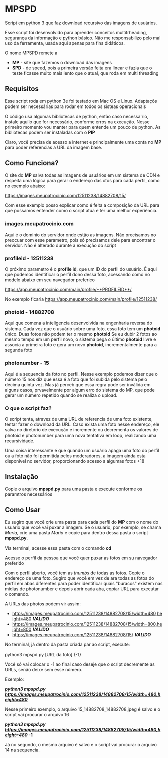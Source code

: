 # MPSPD

Script em python 3 que faz download recursivo das imagens de usuários.

Esse script foi desenvolvido para aprender conceitos multitrheading, segurança da informação e python básico. Não me responsabilizo pelo mal uso da ferramenta, usada aqui apenas para fins didáticos.

O nome MPSPD remete a 
- __MP__ - site que fazemos o download das imagens
- **SPD** - de speed, pois a primeira versão feita era linear e fazia que o teste ficasse muito mais lento que o atual, que roda em multi threading

## Requisitos
Esse script roda em python 3e foi testado em Mac OS e Linux. Adaptaçõs podem ser necessárias para rodar em todos os sisteas operacionais

O código usa algumas bibliotecas de python, entào caso necessa'rio, instale aquilo que for necessário, conforme erros na execução. Nesse primeiro momento vou manter para quem entende um pouco de python. As bibliotecas podem ser instaladas com o **PIP**

Claro, você precisa de acesso a internet e principalmente uma conta no **MP** para poder referencias a URL da imagem base.

## Como Funciona?

O site do **MP** salva todas as imagens de usuários em um sistema de CDN e respeita uma lógica para gerar o endereço das otos para cada perfil, como no exemplo abaixo:

https://images.meupatrocinio.com/12511238/14882708/15/

Com esse exemplo posso explicar como é feita a composição da URL para que possamos entender como o script atua e ter uma melhor experiência. 

### images.meupatrocinio.com
Aqui é o dominio do servidor onde estão as imagens. Não precisamos no preocuar com esse parametro, pois só precisamos dele para encontrar o servidor. Não é alterado durante a execução do script

### profileid - 12511238
O próximo parametro é o **profile id**, que um ID do perfil do usuário. É aqui que podemos identificar o perfil dono dessa foto, acessando como no modelo abaixo em seu navegador preferico

https://app.meupatrocinio.com/main/profile/**PROFILEID**/

No exemplo ficaria
https://app.meupatrocinio.com/main/profile/12511238/

### photoid - 14882708
Aqui que comena a inteligencia desenvolvida na engenharia reversa do sistema. Cada vez que o usuário sobre uma foto, essa foto tem um **photoid** único. Duas fotos não podem ter o mesmo **photoid** 
Se eu dubir 2 fotos ao mesmo tempo em um perfil novo, o sistema pega o último **photoid** livre e associa a primeira foto e gera um novo **photoid**, incrementalmente para a segunda foto

### photonumber - 15
Aqui é a sequencia da foto no perfil. Nesse exemplo podemos dizer que o número 15 nos diz que essa é a foto que foi subida pelo sistema pelo décima quinta vez. Mas já perceb que essa regra pode ser inválida em alguns casos, prvavelmente por algum erro do sistema do MP, que pode gerar um número repetido quando se realiza o upload. 

### O que o script faz?
O script tenta, atravez de uma URL de referencia de uma foto existente, tentar fazer o download da URL. Caso exista uma foto nesse endereço, ele salva no diretório de execução e incremente ou decrementa os valores de photoid e photonumber para uma nova tentativa em loop, realizando uma recursividade.

Uma coisa interessante é que quando um usuário apaga uma foto do perfil ou a foto não foi permitida pelos moderadores, a imagem ainda esta disponível no servidor, proporcionando acesso a algumas fotos +18

## Instalação

Copie o arquivo **mpspd.py** para uma pasta e execute conforme os paramtros necessários

## Como Usar

Eu sugiro que você crie uma pasta para cada perfil do **MP** com o nome do usuário que você vai puxar a imagem. Se o usuário, por exemplo, se chama _Maria_, crie uma pasta _Maria_ e copie para dentro dessa pasta o script **mpspd.py**.

Via terminal, acesse essa pasta com o comando **cd**

Acesse o perfil da pessoa que você quer puxar as fotos em su navegador preferido

Com o perfil aberto, você tem as *thumbs* de todas as fotos. Copie o endereço de uma foto. Sugiro que você em vez de ara todas as fotos do perfil em abas diferentes para poder identificar quais "buracos" existem nas mídias de photonumber e depois abrir cada aba, copiar  URL para executar o comando.

A URLs das photos podem vir assim:

- https://images.meupatrocinio.com/12511238/14882708/15/width=480,height=480 ___VALIDO___
- https://images.meupatrocinio.com/12511238/14882708/15/width=800,height=800 ___VALIDO___
- https://images.meupatrocinio.com/12511238/14882708/15/ ___VALIDO___

No terminal, já dentro da pasta criada par ao script, execute:

python3 mpspd.py [URL da foto] {-1}

Você só vai colocar o -1 ao final caso deseje que o script decremente as URLs, senão deixe sem esse número.

Exemplo:

**_python3 mpspd.py https://images.meupatrocinio.com/12511238/14882708/15/width=480,height=480_**

Nesse primeiro exemplo, o arquivo 15_14882708_14882708.jpeg é salvo e o script vai procurar o arquivo 16

**_python3 mpspd.py https://images.meupatrocinio.com/12511238/14882708/15/width=480,height=480_ -1**

Já no segundo, o mesmo arquivo é salvo e o script vai procurar o arquivo 14 na sequencia.


